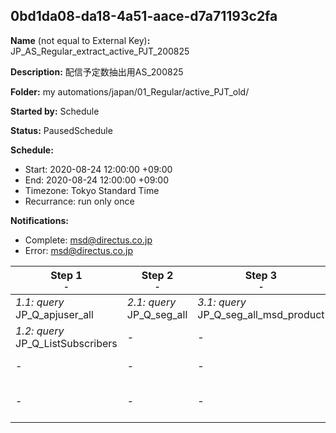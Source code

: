 ## 0bd1da08-da18-4a51-aace-d7a71193c2fa

**Name** (not equal to External Key)**:** JP_AS_Regular_extract_active_PJT_200825

**Description:** 配信予定数抽出用AS_200825

**Folder:** my automations/japan/01_Regular/active_PJT_old/

**Started by:** Schedule

**Status:** PausedSchedule

**Schedule:**

* Start: 2020-08-24 12:00:00 +09:00
* End: 2020-08-24 12:00:00 +09:00
* Timezone: Tokyo Standard Time
* Recurrance: run only once

**Notifications:**

* Complete: msd@directus.co.jp
* Error: msd@directus.co.jp

| Step 1<br>_<small>-</small>_ | Step 2<br>_<small>-</small>_ | Step 3<br>_<small>-</small>_ | Step 4<br>_<small>-</small>_ | Step 5<br>_<small>-</small>_ | Step 6<br>_<small>-</small>_ | Step 7<br>_<small>-</small>_ | Step 8<br>_<small>-</small>_ |
| --- | --- | --- | --- | --- | --- | --- | --- |
| _1.1: query_<br>JP_Q_apjuser_all | _2.1: query_<br>JP_Q_seg_all | _3.1: query_<br>JP_Q_seg_all_msd_product | _4.1: query_<br>JP_Q_msd_product_targets | _5.1: query_<br>JP_Q_msd_product_target_validation | _6.1: query_<br>JP_Q_seg_all_list | _7.1: query_<br>JP_Q_main_speciality_j | _8.1: query_<br>JP_Q_seg_Doctor_Control_A |
| _1.2: query_<br>JP_Q_ListSubscribers | - | - | - | - | - | - | _8.2: query_<br>JP_Q_seg_Doctor_Control_B |
| - | - | - | - | - | - | - | _8.3: query_<br>JP_Q_seg_Doctor_Nonactive |
| - | - | - | - | - | - | - | _8.4: query_<br>JP_Q_seg_Pharmacist_active _PJT |
